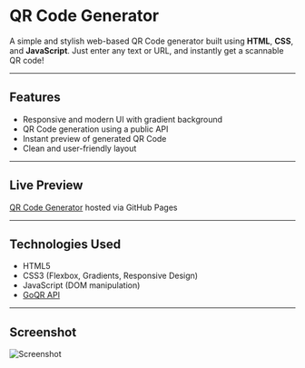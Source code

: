 # QR Code Generator

A simple and stylish web-based QR Code generator built using **HTML**, **CSS**, and **JavaScript**. Just enter any text or URL, and instantly get a scannable QR code!

---

## Features

- Responsive and modern UI with gradient background
- QR Code generation using a public API
- Instant preview of generated QR Code
- Clean and user-friendly layout

---

## Live Preview

[QR Code Generator](https://azrakarakaya1.github.io/QRcode_generator/) hosted via GitHub Pages

---

## Technologies Used

- HTML5
- CSS3 (Flexbox, Gradients, Responsive Design)
- JavaScript (DOM manipulation)
- [GoQR API](https://goqr.me/api/)

---

## Screenshot

![Screenshot](screenshot.png)